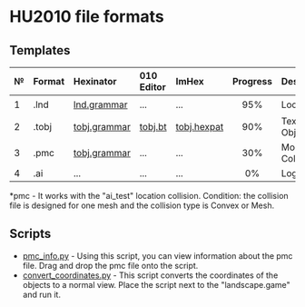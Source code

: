 
# HU2010 file formats <br />

## Templates
| № | Format        |   Hexinator  | 010 Editor  | ImHex |  Progress   | Description | Functioning |
| :--- | :--------- | :----------- | :---------- | :---------- | :----------: |:---------- | :----------: |
| 1 | .lnd        | [lnd.grammar](https://github.com/AdsZero/Prism3D-File-Formats-HU2010-/tree/main/templates/hexinator/lnd.grammar) | ... | ... |  95%  |  Location  | :heavy_check_mark: |
| 2 | .tobj       | [tobj.grammar](https://github.com/AdsZero/Prism3D-File-Formats-HU2010-/tree/main/templates/hexinator/tobj.grammar) | [tobj.bt](https://github.com/AdsZero/Prism3D-File-Formats-HU2010-/tree/main/templates/010%20Editor/tobj.bt) | [tobj.hexpat](https://github.com/AdsZero/Prism3D-File-Formats-HU2010-/tree/main/templates/ImHex/tobj.hexpat) |  90%  |  Texture Object  | :heavy_check_mark: |
| 3 | .pmc        | [tobj.grammar](https://github.com/AdsZero/Prism3D-File-Formats-HU2010-/tree/main/templates/hexinator/pmc.grammar)  | ... | ... |  30%  |  Model Collision  | :heavy_check_mark:* |
| 4 | .ai       | ... | ... | ... |  0%  |  Logic  | :x: |

*pmc - It works with the "ai_test" location collision. 
Condition: the collision file is designed for one mesh and the collision type is Convex or Mesh.

## Scripts
- [pmc_info.py](https://github.com/AdsZero/Prism3D-File-Formats-HU2010-/tree/main/scripts/pmc_info.py) - Using this script, you can view information about the pmc file. Drag and drop the pmc file onto the script.
- [convert_coordinates.py](https://github.com/AdsZero/Prism3D-File-Formats-HU2010-/tree/main/scripts/convert_coordinates.py) - This script converts the coordinates of the objects to a normal view. Place the script next to the "landscape.game" and run it.
